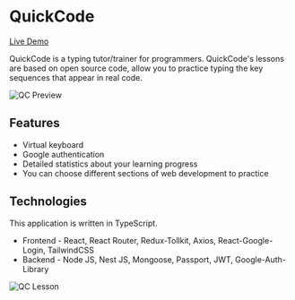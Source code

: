 # QuickCode 
[Live Demo](https://quickcode-application.herokuapp.com)

QuickCode is a typing tutor/trainer for programmers. QuickCode's lessons are based on open source code, allow you to practice typing the key sequences that appear in real code.

![QC Preview](https://i.ibb.co/DkNrDLh/quickcode-application-herokuapp-com.png)

## Features

- Virtual keyboard
- Google authentication
- Detailed statistics about your learning progress
- You can choose different sections of web development to practice

## Technologies

This application is written in TypeScript.

- Frontend - React, React Router, Redux-Tollkit, Axios, React-Google-Login, TailwindCSS
- Backend -  Node JS, Nest JS, Mongoose, Passport, JWT, Google-Auth-Library

![QC Lesson](https://i.ibb.co/P56YY6b/quickcode-application-herokuapp-com-lessons-javascript-6197d17a130701e0e7821707.png)
